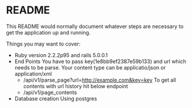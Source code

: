 # README

This README would normally document whatever steps are necessary to get the
application up and running.

Things you may want to cover:

* Ruby version
  2.2.2p95 and rails 5.0.0.1
* End Points 
  You have to pass key(1e8bb9ef2387e59b133) and url which needs to be parse. Your content type can be applicatio/json or application/xml
  - /api/v1/parse_page?url=http://example.com&key=key
  To get all contents with url history hit below endpoint
  - /api/v1/page_contents
* Database creation
  Using postgres
